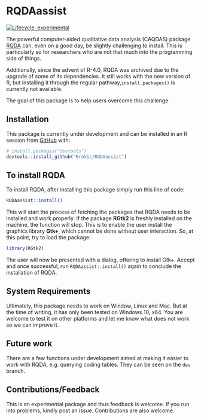 
<!-- README.md is generated from README.Rmd. Please edit that file -->

# RQDAassist

<!-- badges: start -->

[![Lifecycle:
experimental](https://img.shields.io/badge/lifecycle-experimental-orange.svg)](https://www.tidyverse.org/lifecycle/#experimental)
<!-- badges: end -->

The powerful computer-aided qualitative data analysis (CAQDAS) package
[RQDA](http://rqda.r-forge.r-project.org/) can, even on a good day, be
slightly challenging to install. This is particularly so for researchers
who are not that much into the programming side of things.

Additionally, since the advent of R-4.0, RQDA was archived due to the
upgrade of some of its dependencies. It still works with the new version
of R, but installing it through the regular pathway,`install.packages()`
is currently not available.

The goal of this package is to help users overcome this challenge.

## Installation

<!-- You can install the released version of RQDAassist from [CRAN](https://CRAN.R-project.org) with: -->
<!-- ``` r -->
<!-- install.packages("RQDAassist") -->
<!-- ``` -->

This package is currently under development and can be installed in an R
session from [GitHub](https://github.com/) with:

``` r
# install.packages("devtools")
devtools::install_github("BroVic/RQDAassist")
```

## To install RQDA

To install RQDA, after installing this package simply run this line of
code:

``` r
RQDAassist::install()
```

This will start the process of fetching the packages that RQDA needs to
be installed and work properly. If the package **RGtk2** is freshly
installed on the machine, the function will stop. This is to enable the
user install the graphics library **Gtk+**, which cannot be done without
user interaction. So, at this point, try to load the package:

``` r
library(RGtk2)
```

The user will now be presented with a dialog, offering to install Gtk+.
Accept and once successful, run `RQDAassist::install()` again to
conclude the installation of RQDA.

## System Requirements

Ultimately, this package needs to work on Window, Linux and Mac. But at
the time of writing, it has only been tested on Windows 10, x64. You are
welcome to test it on other platforms and let me know what does not work
so we can improve it.

## Future work

There are a few functions under development aimed at making it easier to
work with RQDA, e.g. querying coding tables. They can be seen on the
`dev` branch.

## Contributions/Feedback

This is an experimental package and thus feedback is welcome. If you run
into problems, kindly post an issue. Contributions are also welcome.
